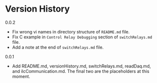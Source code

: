 # Version History

0.0.2

- Fix wrong vi names in directory structure of `README.md` file.
- Fix C example in `Control Relay Debugging` section of `switchRelays.md` file.
- Add a note at the end of `switchRelays.md` file.

0.0.1

- Add README.md, versionHistory.md, switchRelays.md, readDaq.md, and ilcCommunication.md.
The final two are the placeholders at this moment.
